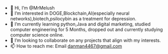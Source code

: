 - 👋 Hi, I’m @MrMelush
- 👀 I’m interested in DOGE,Blockchain,AI(especially neural networks),biotech,psilocybin as a treatment for depression.
- 🌱 I’m currently learning python,Java and digital marketing, studied computer engineering for 5 Months, dropped out and currently studying computer science online. 
- 💞️ I’m looking to collaborate on any projects that align with my interests.
- 📫 How to reach me: Email danman4467@gmail.com

<!---
MrMelush/MrMelush is a ✨ special ✨ repository because its `README.md` (this file) appears on your GitHub profile.
You can click the Preview link to take a look at your changes.
--->
